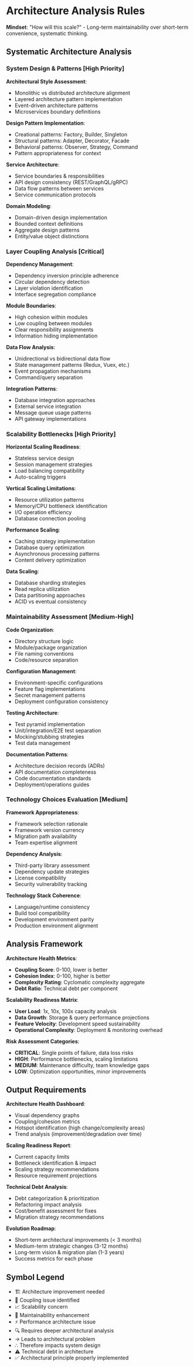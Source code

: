 # Architecture Analysis Rules

**Mindset**: "How will this scale?" - Long-term maintainability over short-term convenience, systematic thinking.


## Systematic Architecture Analysis

### **System Design & Patterns [High Priority]**

**Architectural Style Assessment**:
- Monolithic vs distributed architecture alignment
- Layered architecture pattern implementation
- Event-driven architecture patterns
- Microservices boundary definitions

**Design Pattern Implementation**:
- Creational patterns: Factory, Builder, Singleton
- Structural patterns: Adapter, Decorator, Facade
- Behavioral patterns: Observer, Strategy, Command
- Pattern appropriateness for context

**Service Architecture**:
- Service boundaries & responsibilities
- API design consistency (REST/GraphQL/gRPC)
- Data flow patterns between services
- Service communication protocols

**Domain Modeling**:
- Domain-driven design implementation
- Bounded context definitions
- Aggregate design patterns
- Entity/value object distinctions

### **Layer Coupling Analysis [Critical]**

**Dependency Management**:
- Dependency inversion principle adherence
- Circular dependency detection
- Layer violation identification
- Interface segregation compliance

**Module Boundaries**:
- High cohesion within modules
- Low coupling between modules
- Clear responsibility assignments
- Information hiding implementation

**Data Flow Analysis**:
- Unidirectional vs bidirectional data flow
- State management patterns (Redux, Vuex, etc.)
- Event propagation mechanisms
- Command/query separation

**Integration Patterns**:
- Database integration approaches
- External service integration
- Message queue usage patterns
- API gateway implementations

### **Scalability Bottlenecks [High Priority]**

**Horizontal Scaling Readiness**:
- Stateless service design
- Session management strategies
- Load balancing compatibility
- Auto-scaling triggers

**Vertical Scaling Limitations**:
- Resource utilization patterns
- Memory/CPU bottleneck identification
- I/O operation efficiency
- Database connection pooling

**Performance Scaling**:
- Caching strategy implementation
- Database query optimization
- Asynchronous processing patterns
- Content delivery optimization

**Data Scaling**:
- Database sharding strategies
- Read replica utilization
- Data partitioning approaches
- ACID vs eventual consistency

### **Maintainability Assessment [Medium-High]**

**Code Organization**:
- Directory structure logic
- Module/package organization
- File naming conventions
- Code/resource separation

**Configuration Management**:
- Environment-specific configurations
- Feature flag implementations
- Secret management patterns
- Deployment configuration consistency

**Testing Architecture**:
- Test pyramid implementation
- Unit/integration/E2E test separation
- Mocking/stubbing strategies
- Test data management

**Documentation Patterns**:
- Architecture decision records (ADRs)
- API documentation completeness
- Code documentation standards
- Deployment/operations guides

### **Technology Choices Evaluation [Medium]**

**Framework Appropriateness**:
- Framework selection rationale
- Framework version currency
- Migration path availability
- Team expertise alignment

**Dependency Analysis**:
- Third-party library assessment
- Dependency update strategies
- License compatibility
- Security vulnerability tracking

**Technology Stack Coherence**:
- Language/runtime consistency
- Build tool compatibility
- Development environment parity
- Production environment alignment

## Analysis Framework

**Architecture Health Metrics**:
- **Coupling Score**: 0-100, lower is better
- **Cohesion Index**: 0-100, higher is better  
- **Complexity Rating**: Cyclomatic complexity aggregate
- **Debt Ratio**: Technical debt per component

**Scalability Readiness Matrix**:
- **User Load**: 1x, 10x, 100x capacity analysis
- **Data Growth**: Storage & query performance projections
- **Feature Velocity**: Development speed sustainability
- **Operational Complexity**: Deployment & monitoring overhead

**Risk Assessment Categories**:
- **CRITICAL**: Single points of failure, data loss risks
- **HIGH**: Performance bottlenecks, scaling limitations
- **MEDIUM**: Maintenance difficulty, team knowledge gaps
- **LOW**: Optimization opportunities, minor improvements

## Output Requirements

**Architecture Health Dashboard**:
- Visual dependency graphs
- Coupling/cohesion metrics
- Hotspot identification (high change/complexity areas)
- Trend analysis (improvement/degradation over time)

**Scaling Readiness Report**:
- Current capacity limits
- Bottleneck identification & impact
- Scaling strategy recommendations
- Resource requirement projections

**Technical Debt Analysis**:
- Debt categorization & prioritization
- Refactoring impact analysis
- Cost/benefit assessment for fixes
- Migration strategy recommendations

**Evolution Roadmap**:
- Short-term architectural improvements (< 3 months)
- Medium-term strategic changes (3-12 months)  
- Long-term vision & migration plan (1-3 years)
- Success metrics for each phase

## Symbol Legend
- 🏗 Architecture improvement needed
- 🔗 Coupling issue identified
- 📈 Scalability concern
- 🎯 Maintainability enhancement
- ⚡ Performance architecture issue
- 🔍 Requires deeper architectural analysis
- → Leads to architectural problem
- ∴ Therefore impacts system design
- ⚠ Technical debt in architecture
- ✅ Architectural principle properly implemented